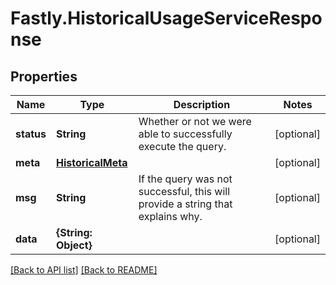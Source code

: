 # Fastly.HistoricalUsageServiceResponse

## Properties

Name | Type | Description | Notes
------------ | ------------- | ------------- | -------------
**status** | **String** | Whether or not we were able to successfully execute the query. | [optional] 
**meta** | [**HistoricalMeta**](HistoricalMeta.md) |  | [optional] 
**msg** | **String** | If the query was not successful, this will provide a string that explains why. | [optional] 
**data** | **{String: Object}** |  | [optional] 


[[Back to API list]](../../README.md#endpoints) [[Back to README]](../../README.md)

